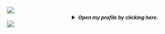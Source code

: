 <img src="https://user-images.githubusercontent.com/73097560/115834477-dbab4500-a447-11eb-908a-139a6edaec5c.gif"> 

<details align="middle">
<summary><b><small><i>Open my profile by clicking here.<small><i></b></summary>
  
### <small><i>Hello there <img src="https://github.com/TheDudeThatCode/TheDudeThatCode/blob/master/Assets/Hi.gif" width="29px">, I'm [Hemapriya](https://github.com/hemapriya-kanagala) 👩‍💻.</small></i>
### <small><i>Contact Me 🤝</small></i>
<a href="https://www.linkedin.com/in/hemapriya-kanagala/">
  <img align="center" alt="Hema's Linkedin" width="22px" src="https://cdn.jsdelivr.net/npm/simple-icons@v3/icons/linkedin.svg" />
</a>

<a href="mailto:hemapriyakanagala@gmail.com">
  <img align="center" alt="Hema's Email" width="22px" src="https://cdn.jsdelivr.net/npm/simple-icons@v3/icons/gmail.svg" />
</a>
<br/>
<br/>
<details>
<summary align="center"><small><i><b>👩 About me:</b></i></small></summary>  
</br>
<p align="left">- 🎓 Graduated from <a href="https://www.kluniversity.in/">KL University</a> with a Bachelor's degree in Computer Science and Engineering.</p>
<p align="left">- 📚 Currently, I'm pursuing a Master's degree in computer science at <a href="https://www.ou.edu/">The University of Oklahoma</a>.</p>
<p align="left">- 💻 I gained practical experience through two internships during my undergrad. These internships allowed me to apply my knowledge in real-world scenarios and learn valuable skills.</p>
<p align="left">- 🔍 Eager to explore and learn more about the exciting world of technology.</p>
<p align="left">- 🌟 Enthusiastic about solving complex problems using my programming skills.</p>
<p align="left"><b>👩‍💻 Things that I'm currently working on:</b></p>
<p align="left">- 1️⃣ Completing my Master's Degree in Computer Science at the University of Oklahoma.</p>
<p align="left">- 2️⃣ Taking a full stack web development course to enhance my skills.</p>
<p align="left">- 3️⃣ Building personal projects to strengthen my coding abilities.</p>
<p align="left"><b>🎯 Things that I’m currently challenging myself with:</b></p>
<p align="left">- 1️⃣ Keeping up with the latest industry trends and technologies.</p>
<p align="left">- 2️⃣ Improving my communication and presentation skills.</p>
<p align="left">- 3️⃣ Balancing my academic commitments while actively engaging in personal and professional development. </p>

---
</details>
<details>
<summary align="center"><small><i><b><img src = "https://media2.giphy.com/media/QssGEmpkyEOhBCb7e1/giphy.gif?cid=ecf05e47a0n3gi1bfqntqmob8g9aid1oyj2wr3ds3mg700bl&rid=giphy.gif" width="15px"> Skills</b></i></small></summary> 
</br>
  
| <b>Programming Languages</b> | ![Java](https://img.shields.io/badge/java-%23ED8B00.svg?style=for-the-badge&logo=openjdk&logoColor=white)  | ![Python](https://img.shields.io/badge/python-3670A0?style=for-the-badge&logo=python&logoColor=ffdd54)  | ![R](https://img.shields.io/badge/r-%23276DC3.svg?style=for-the-badge&logo=r&logoColor=white)  |  ![C](https://img.shields.io/badge/c-%2300599C.svg?style=for-the-badge&logo=c&logoColor=white) |  
|---|---|---|---|---|

| <b>Development</b> | ![JavaScript](https://img.shields.io/badge/javascript-%23323330.svg?style=for-the-badge&logo=javascript&logoColor=%23F7DF1E)  | ![HTML5](https://img.shields.io/badge/html5-%23E34F26.svg?style=for-the-badge&logo=html5&logoColor=white)  | ![CSS3](https://img.shields.io/badge/css3-%231572B6.svg?style=for-the-badge&logo=css3&logoColor=white)  | ![Django](https://img.shields.io/badge/django-%23092E20.svg?style=for-the-badge&logo=django&logoColor=white)  | ![Flask](https://img.shields.io/badge/flask-%23000.svg?style=for-the-badge&logo=flask&logoColor=white)  |  ![Bootstrap](https://img.shields.io/badge/bootstrap-%238511FA.svg?style=for-the-badge&logo=bootstrap&logoColor=white) |  
|---|---|---|---|---|---|---|

| <b>Data Analytics</b> | ![Pandas](https://img.shields.io/badge/pandas-%23150458.svg?style=for-the-badge&logo=pandas&logoColor=white)  | ![NumPy](https://img.shields.io/badge/numpy-%23013243.svg?style=for-the-badge&logo=numpy&logoColor=white) | ![Matplotlib](https://img.shields.io/badge/Matplotlib-%23ffffff.svg?style=for-the-badge&logo=Matplotlib&logoColor=black)  |  ![Tableau](https://img.shields.io/badge/Tableau-E97627?style=flat&logo=Tableau&logoColor=white) |  
|---|---|---|---|---|

| <b>Database</b> | ![MySQL](https://img.shields.io/badge/mysql-%2300f.svg?style=for-the-badge&logo=mysql&logoColor=white)  | ![SQLite](https://img.shields.io/badge/sqlite-%2307405e.svg?style=for-the-badge&logo=sqlite&logoColor=white)  |  
|---|---|---|

| <b>OS & IDE & Tools </b> | ![Linux](https://img.shields.io/badge/Linux-FCC624?style=for-the-badge&logo=linux&logoColor=black)  |  ![Visual Studio Code](https://img.shields.io/badge/Visual%20Studio%20Code-0078d7.svg?style=for-the-badge&logo=visual-studio-code&logoColor=white)  | ![Git](https://img.shields.io/badge/git-%23F05033.svg?style=for-the-badge&logo=git&logoColor=white)  |  ![Ubuntu](https://img.shields.io/badge/Ubuntu-E95420?style=for-the-badge&logo=ubuntu&logoColor=white) |  
|---|---|---|---|---|

---
</details>
<details>
<summary align="center"><small><i><b>🤝 Show your support by:</b></i></small></summary>  
</br>
<p align="left">Since you're still here on my profile, let's make the most of it! Here are a few things you can do:</p>
<p align="left"><b>- 1️⃣ Offering mentorship</b>: </p>
<p align="left">If you're one of those amazing mentors who enjoy supporting juniors, feel free to reach out via email or connect with me on LinkedIn. I'd be grateful for your valuable guidance.</p>

| <b> 2️⃣ Connecting with me</b> | I'm always up for networking. If you're on LinkedIn, feel free to connect with me at  [![Linkedin Badge](https://img.shields.io/badge/-Hemapriya_Kanagala-blue?style=flat-square&logo=Linkedin&logoColor=white&link=https://www.linkedin.com/in/hemapriya-kanagala/)](https://www.linkedin.com/in/hemapriya-kanagala/)  |  
|---|---|
  
| <b> 3️⃣ Following me</b> | Follow me on [![Github](https://img.shields.io/badge/-Hemapriya_Kanagala-black?style=flat&labelColor=black&logo=github&logoColor=white)](https://github.com/hemapriya-kanagala) to join me on my exciting journey. Together, let's see how far I can go!  |  
|---|---|

<p align="left"><b>- 4️⃣ Starring my repositories </b>: Do 🌟 my repository if you find my project interesting, at least your star could make someone's day🙏. </p>

---
</details>
<details>
<summary align="center"><small><i><b>You've reached the end of the profile. How about a joke break?</b></i></small></summary>  
</br>  
<p align="center">  <img src="https://readme-jokes.vercel.app/api?theme=dracula&borderColor=white" alt="README Jokes"></a>
  
---
</details>

[comment]: <> (View Counter)
<p align="middle"><img src="https://komarev.com/ghpvc/?username=hemapriya-kanagala&label=📍%20Profile%20Visitor%20Count&color=DD6387&style=flat" alt="hemapriya-kanagala" /> </p>

### <small><i>Show ❤️ by 🌟 my [repositories](https://github.com/hemapriya-kanagala?tab=repositories)!</small></i>
### <small><i>Thanks for visiting my GitHub profile! You are absolutely amazing!</small></i>
</details>
<img src="https://user-images.githubusercontent.com/73097560/115834477-dbab4500-a447-11eb-908a-139a6edaec5c.gif"> 
</details>
